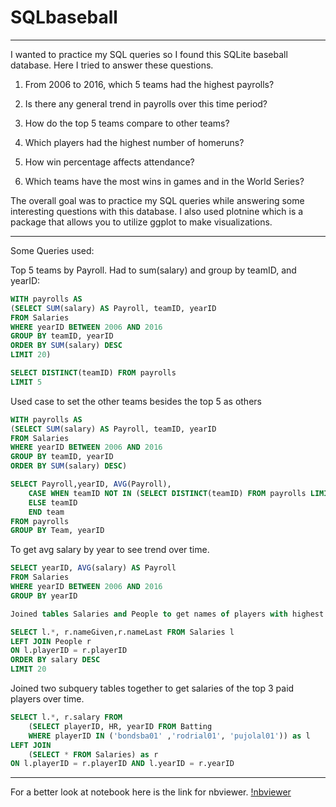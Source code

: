 # SQLbaseball

----------------------
I wanted to practice my SQL queries so I found this SQLite baseball database. Here I tried to answer these questions.

1. From 2006 to 2016, which 5 teams had the highest payrolls?

2. Is there any general trend in payrolls over this time period?

3. How do the top 5 teams compare to other teams?

4. Which players had the highest number of homeruns?

5. How win percentage affects attendance?

6. Which teams have the most wins in games and in the World Series?

The overall goal was to practice my SQL queries while answering some interesting questions with this database. I also used plotnine which is a package that allows you to utilize ggplot to make visualizations.

------------------------------

Some Queries used:

Top 5 teams by Payroll. Had to sum(salary) and group by teamID, and yearID:
```SQL
WITH payrolls AS
(SELECT SUM(salary) AS Payroll, teamID, yearID 
FROM Salaries
WHERE yearID BETWEEN 2006 AND 2016
GROUP BY teamID, yearID
ORDER BY SUM(salary) DESC
LIMIT 20)

SELECT DISTINCT(teamID) FROM payrolls
LIMIT 5
```

Used case to set the other teams besides the top 5 as others

```SQL
WITH payrolls AS
(SELECT SUM(salary) AS Payroll, teamID, yearID 
FROM Salaries
WHERE yearID BETWEEN 2006 AND 2016
GROUP BY teamID, yearID
ORDER BY SUM(salary) DESC)

SELECT Payroll,yearID, AVG(Payroll),
    CASE WHEN teamID NOT IN (SELECT DISTINCT(teamID) FROM payrolls LIMIT 5) THEN 'Others'
    ELSE teamID
    END team
FROM payrolls
GROUP BY Team, yearID
```

To get avg salary by year to see trend over time.
```SQL
SELECT yearID, AVG(salary) AS Payroll
FROM Salaries
WHERE yearID BETWEEN 2006 AND 2016
GROUP BY yearID

Joined tables Salaries and People to get names of players with highest salaries.

SELECT l.*, r.nameGiven,r.nameLast FROM Salaries l
LEFT JOIN People r
ON l.playerID = r.playerID
ORDER BY salary DESC
LIMIT 20
```
Joined two subquery tables together to get salaries of the top 3 paid players over time.
```SQL
SELECT l.*, r.salary FROM
    (SELECT playerID, HR, yearID FROM Batting
    WHERE playerID IN ('bondsba01' ,'rodrial01', 'pujolal01')) as l
LEFT JOIN
    (SELECT * FROM Salaries) as r
ON l.playerID = r.playerID AND l.yearID = r.yearID
```

------------------------------

For a better look at notebook here is the link for nbviewer.
[!nbviewer](https://nbviewer.org/github/EdgarFonseca94/SQLbaseball/blob/main/SQLbaseball.ipynb)
